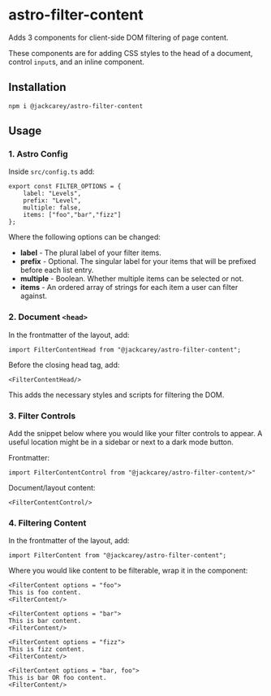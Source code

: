 # astro-filter-content

Adds 3 components for client-side DOM filtering of page content.

These components are for adding CSS styles to the head of a document, control `input`s, and an inline component.

## Installation

```
npm i @jackcarey/astro-filter-content
```

## Usage

### 1. Astro Config

Inside `src/config.ts` add:

```
export const FILTER_OPTIONS = {
	label: "Levels",
	prefix: "Level",
	multiple: false,
	items: ["foo","bar","fizz"]
};
```

Where the following options can be changed:

- **label** - The plural label of your filter items.
- **prefix** - Optional. The singular label for your items that will be prefixed before each list entry.
- **multiple** - Boolean. Whether multiple items can be selected or not.
- **items** - An ordered array of strings for each item a user can filter against.

### 2. Document `<head>`

In the frontmatter of the layout, add:

```
import FilterContentHead from "@jackcarey/astro-filter-content";
```

Before the closing head tag, add:

```
<FilterContentHead/>
```

This adds the necessary styles and scripts for filtering the DOM.

### 3. Filter Controls

Add the snippet below where you would like your filter controls to appear. A useful location might be in a sidebar or next to a dark mode button.

Frontmatter:
```
import FilterContentControl from "@jackcarey/astro-filter-content/>"
```

Document/layout content:
```
<FilterContentControl/>
```

### 4. Filtering Content

In the frontmatter of the layout, add:
```
import FilterContent from "@jackcarey/astro-filter-content";
```

Where you would like content to be filterable, wrap it in the component:

```
<FilterContent options = "foo">
This is foo content.
<FilterContent/>

<FilterContent options = "bar">
This is bar content.
<FilterContent/>

<FilterContent options = "fizz">
This is fizz content.
<FilterContent/>

<FilterContent options = "bar, foo">
This is bar OR foo content.
<FilterContent/>
```